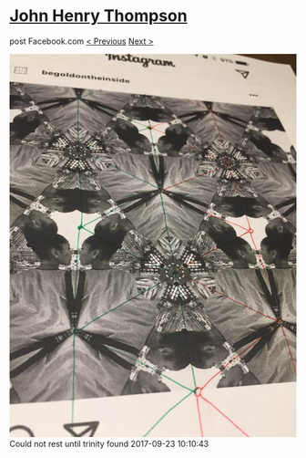 # [John Henry Thompson](../README.md)
post Facebook.com
[< Previous](2017-09-23-2.md) [Next >](2017-09-23-4.md)

[![](../media/2017-09-23/Timeline-Photos-Could-not-rest-until-trinity-found.jpg)](../README.md)
Could not rest until  trinity found
2017-09-23 10:10:43